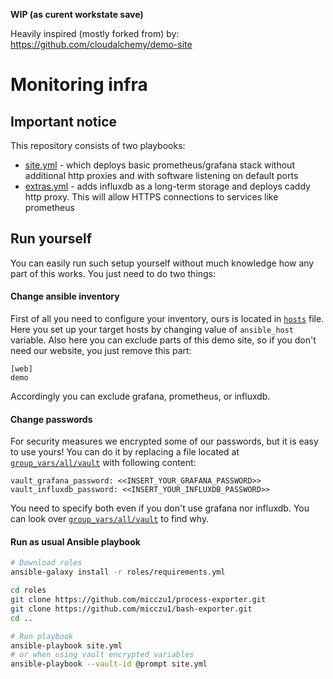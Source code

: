 **WIP (as curent workstate save)**

Heavily inspired (mostly forked from) by:
https://github.com/cloudalchemy/demo-site


# Monitoring infra

## Important notice

This repository consists of two playbooks:

  - [site.yml](site.yml) - which deploys basic prometheus/grafana stack without additional http proxies and with software listening on default ports
  - [extras.yml](extras.yml) - adds influxdb as a long-term storage and deploys caddy http proxy. This will allow HTTPS connections to services like prometheus

## Run yourself

You can easily run such setup yourself without much knowledge how any part of this works. You just need to do two things:

#### Change ansible inventory

First of all you need to configure your inventory, ours is located in [`hosts`](hosts) file. Here you set up your target hosts by changing value of `ansible_host` variable. Also here you can exclude parts of this demo site, so if you don't need our website, you just remove this part:

```
[web]
demo
```

Accordingly you can exclude grafana, prometheus, or influxdb.

#### Change passwords

For security measures we encrypted some of our passwords, but it is easy to use yours! You can do it by replacing a file located at [`group_vars/all/vault`](group_vars/all/vault) with following content:

```
vault_grafana_password: <<INSERT_YOUR_GRAFANA_PASSWORD>>
vault_influxdb_password: <<INSERT_YOUR_INFLUXDB_PASSWORD>>
```

You need to specify both even if you don't use grafana nor influxdb. You can look over [`group_vars/all/vault`](group_vars/all/vars) to find why.

#### Run as usual Ansible playbook

```bash
# Download roles
ansible-galaxy install -r roles/requirements.yml

cd roles
git clone https://github.com/micczu1/process-exporter.git
git clone https://github.com/micczu1/bash-exporter.git
cd ..

# Run playbook
ansible-playbook site.yml
# or when using vault encrypted variables
ansible-playbook --vault-id @prompt site.yml
```
